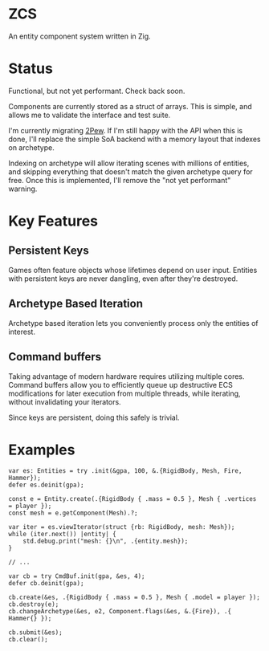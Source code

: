 # ZCS

An entity component system written in Zig.

# Status

Functional, but not yet performant. Check back soon.

Components are currently stored as a struct of arrays. This is simple, and allows me to validate the interface and test suite.

I'm currently migrating [2Pew](https://github.com/masonRemaley/2pew). If I'm still happy with the API when this is done, I'll replace the simple SoA backend with a memory layout that indexes on archetype.

Indexing on archetype will allow iterating scenes with millions of entities, and skipping everything that doesn't match the given archetype query for free. Once this is implemented, I'll remove the "not yet performant" warning.

# Key Features

## Persistent Keys
Games often feature objects whose lifetimes depend on user input. Entities with persistent keys are never dangling, even after they're destroyed.

## Archetype Based Iteration
Archetype based iteration lets you conveniently process only the entities of interest.

## Command buffers
Taking advantage of modern hardware requires utilizing multiple cores. Command buffers allow you to efficiently queue up destructive ECS modifications for later execution from multiple threads, while iterating, without invalidating your iterators.

Since keys are persistent, doing this safely is trivial.

# Examples

```zig
var es: Entities = try .init(&gpa, 100, &.{RigidBody, Mesh, Fire, Hammer});
defer es.deinit(gpa);

const e = Entity.create(.{RigidBody { .mass = 0.5 }, Mesh { .vertices = player });
const mesh = e.getComponent(Mesh).?;

var iter = es.viewIterator(struct {rb: RigidBody, mesh: Mesh});
while (iter.next()) |entity| {
    std.debug.print("mesh: {}\n", .{entity.mesh});
}

// ...

var cb = try CmdBuf.init(gpa, &es, 4);
defer cb.deinit(gpa);

cb.create(&es, .{RigidBody { .mass = 0.5 }, Mesh { .model = player });
cb.destroy(e);
cb.changeArchetype(&es, e2, Component.flags(&es, &.{Fire}), .{ Hammer{} });

cb.submit(&es);
cb.clear();
```
